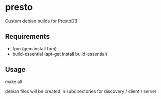 presto
=====

Custom debian builds for PrestoDB

Requirements
----
* fpm (gem install fpm)
* build-essential (apt-get install build-essential)

Usage
----
make all

debian files will be created in subdirectories for discovery / client / server
